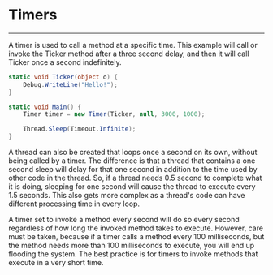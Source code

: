 # Timers
---
A timer is used to call a method at a specific time. This example will call or invoke the Ticker method after a three second delay, and then it will call Ticker once a second indefinitely.

```cs
static void Ticker(object o) {
    Debug.WriteLine("Hello!");
}

static void Main() {
    Timer timer = new Timer(Ticker, null, 3000, 1000);

    Thread.Sleep(Timeout.Infinite);
}
```

A thread can also be created that loops once a second on its own, without being called by a timer. The difference is that a thread that contains a one second sleep will delay for that one second in addition to the time used by other code in the thread. So, if a thread needs 0.5 second to complete what it is doing, sleeping for one second will cause the thread to execute every 1.5 seconds. This also gets more complex as a thread's code can have different processing time in every loop.

A timer set to invoke a method every second will do so every second regardless of how long the invoked method takes to execute. However, care must be taken, because if a timer calls a method every 100 milliseconds, but the method needs more than 100 milliseconds to execute, you will end up flooding the system. The best practice is for timers to invoke methods that execute in a very short time.
